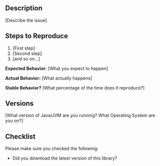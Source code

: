## Description

[Describe the issue]

## Steps to Reproduce

1. [First step]
2. [Second step]
3. [and so on...]

__Expected Behavior:__ [What you expect to happen]

__Actual Behavior:__ [What actually happens]

__Stable Behavior?__ [What percentage of the time does it reproduce?]

## Versions

[What version of Java/JVM are you running? What Operating System are you on?]

## Checklist

Please make sure you checked the following:

* Did you download the latest version of this library?
